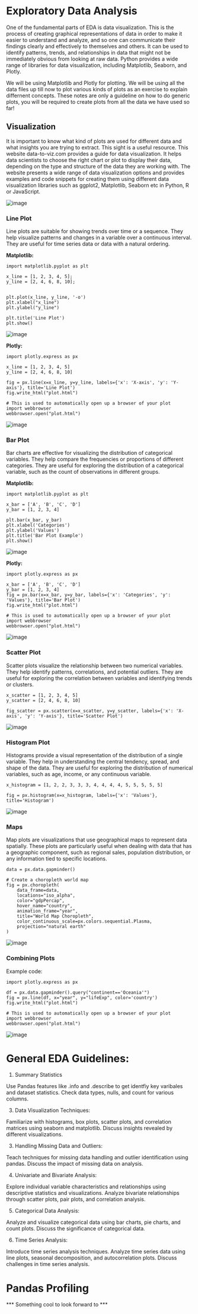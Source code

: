 # Exploratory Data Analysis

One of the fundamental parts of EDA is data visualization. This is the process of creating graphical representations of data in order to make it easier to understand and analyze, and so one can communicate their findings clearly and effectively to themselves and others. It can be used to identify patterns, trends, and relationships in data that might not be immediately obvious from looking at raw data. Python provides a wide range of libraries for data visualization, including Matplotlib, Seaborn, and Plotly.

We will be using Matplotlib and Plotly for plotting. We will be using all the data files up till now to plot various kinds of plots as an exercise to explain differnent concepts. These notes are only a guideline on how to do generic plots, you will be required to create plots from all the data we have used so far!

## Visualization

It is important to know what kind of plots are used for different data and what insights you are trying to extract. This sight is a useful resource. This website data-to-viz.com provides a guide for data visualization. It helps data scientists to choose the right chart or plot to display their data, depending on the type and structure of the data they are working with. The website presents a wide range of data visualization options and provides examples and code snippets for creating them using different data visualization libraries such as ggplot2, Matplotlib, Seaborn etc in Python, R or JavaScript.

![image](https://github.com/ChpcTraining/css2024_notes/assets/157092105/1640de2d-c8b3-41c5-a1d3-cc07519a1269)



### Line Plot

Line plots are suitable for showing trends over time or a sequence. They help visualize patterns and changes in a variable over a continuous interval. They are useful for time series data or data with a natural ordering.

**Matplotlib:**

```
import matplotlib.pyplot as plt

x_line = [1, 2, 3, 4, 5];
y_line = [2, 4, 6, 8, 10];


plt.plot(x_line, y_line, '-o')
plt.xlabel("x_line")
plt.ylabel("y_line")

plt.title('Line Plot')
plt.show()
```

![image](https://github.com/ChpcTraining/css2024_notes/assets/157092105/7e6fdad9-500a-4c0b-baf1-3f04a68b62b1)



**Plotly:**

```
import plotly.express as px

x_line = [1, 2, 3, 4, 5]
y_line = [2, 4, 6, 8, 10]

fig = px.line(x=x_line, y=y_line, labels={'x': 'X-axis', 'y': 'Y-axis'}, title='Line Plot')
fig.write_html("plot.html")

# This is used to automatically open up a browser of your plot
import webbrowser
webbrowser.open("plot.html")
```

![image](https://github.com/ChpcTraining/css2024_notes/assets/157092105/3c6ff167-84b1-422e-82b1-d3343288bce2)

### Bar Plot

Bar charts are effective for visualizing the distribution of categorical variables. They help compare the frequencies or proportions of different categories. They are useful for exploring the distribution of a categorical variable, such as the count of observations in different groups.

**Matplotlib:**

```
import matplotlib.pyplot as plt

x_bar = ['A', 'B', 'C', 'D']
y_bar = [1, 2, 3, 4]

plt.bar(x_bar, y_bar)
plt.xlabel('Categories')
plt.ylabel('Values')
plt.title('Bar Plot Example')
plt.show()
```

![image](https://github.com/ChpcTraining/css2024_notes/assets/157092105/f030df4b-bd36-4068-86f3-cf59e6c0a91b)

**Plotly:**

```
import plotly.express as px

x_bar = ['A', 'B', 'C', 'D']
y_bar = [1, 2, 3, 4]
fig = px.bar(x=x_bar, y=y_bar, labels={'x': 'Categories', 'y': 'Values'}, title='Bar Plot')
fig.write_html("plot.html")

# This is used to automatically open up a browser of your plot
import webbrowser
webbrowser.open("plot.html")
```

![image](https://github.com/ChpcTraining/css2024_notes/assets/157092105/bb5f86e6-0b3a-44d1-abf8-cf0f4d355f0b)

### Scatter Plot

Scatter plots visualize the relationship between two numerical variables. They help identify patterns, correlations, and potential outliers. They are useful for exploring the correlation between variables and identifying trends or clusters.

```
x_scatter = [1, 2, 3, 4, 5]
y_scatter = [2, 4, 6, 8, 10]

fig_scatter = px.scatter(x=x_scatter, y=y_scatter, labels={'x': 'X-axis', 'y': 'Y-axis'}, title='Scatter Plot')
```

![image](https://github.com/ChpcTraining/css2024_notes/assets/157092105/5b1d6c6b-c143-4286-b559-a3c8e7afb1de)

### Histogram Plot

Histograms provide a visual representation of the distribution of a single variable. They help in understanding the central tendency, spread, and shape of the data. They are useful for exploring the distribution of numerical variables, such as age, income, or any continuous variable.

```
x_histogram = [1, 2, 2, 3, 3, 3, 4, 4, 4, 4, 5, 5, 5, 5, 5]

fig = px.histogram(x=x_histogram, labels={'x': 'Values'}, title='Histogram')
```

![image](https://github.com/ChpcTraining/css2024_notes/assets/157092105/cbd7d691-b719-4426-bd7d-43d14d4e49cb)

### Maps

Map plots are visualizations that use geographical maps to represent data spatially. These plots are particularly useful when dealing with data that has a geographic component, such as regional sales, population distribution, or any information tied to specific locations.

```
data = px.data.gapminder()

# Create a choropleth world map
fig = px.choropleth(
    data_frame=data,
    locations="iso_alpha",
    color="gdpPercap",
    hover_name="country",
    animation_frame="year",
    title="World Map Choropleth",
    color_continuous_scale=px.colors.sequential.Plasma,
    projection="natural earth"
)
```

![image](https://github.com/ChpcTraining/css2024_notes/assets/157092105/6e0868b6-883b-4934-af1f-d557a1a65eb5)

### Combining Plots

Example code:

```
import plotly.express as px

df = px.data.gapminder().query("continent=='Oceania'")
fig = px.line(df, x="year", y="lifeExp", color='country')
fig.write_html("plot.html")

# This is used to automatically open up a browser of your plot
import webbrowser
webbrowser.open("plot.html")
```

![image](https://github.com/ChpcTraining/css2024_notes/assets/157092105/003bf200-a918-4dcf-b441-9af343107ebe)


# General EDA Guidelines:

1. Summary Statistics

Use Pandas features like .info and .describe to get identfiy key varibales and dataset statistics. Check data types, nulls, and count for various columns. 

3. Data Visualization Techniques:

Familiarize with histograms, box plots, scatter plots, and correlation matrices using seaborn and matplotlib.
Discuss insights revealed by different visualizations.

3. Handling Missing Data and Outliers:

Teach techniques for missing data handling and outlier identification using pandas.
Discuss the impact of missing data on analysis.

4. Univariate and Bivariate Analysis:

Explore individual variable characteristics and relationships using descriptive statistics and visualizations.
Analyze bivariate relationships through scatter plots, pair plots, and correlation analysis.

5. Categorical Data Analysis:

Analyze and visualize categorical data using bar charts, pie charts, and count plots.
Discuss the significance of categorical data.

6. Time Series Analysis:

Introduce time series analysis techniques.
Analyze time series data using line plots, seasonal decomposition, and autocorrelation plots.
Discuss challenges in time series analysis.

# Pandas Profiling

*** Something cool to look forward to ***

